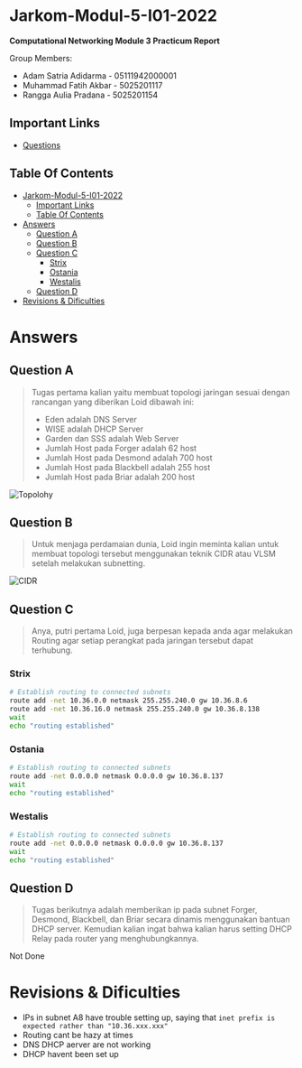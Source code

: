 # Jarkom-Modul-5-I01-2022

**Computational Networking Module 3 Practicum Report**

Group Members:

+ Adam Satria Adidarma - 05111942000001
+ Muhammad Fatih Akbar - 5025201117
+ Rangga Aulia Pradana - 5025201154

## Important Links

+ [Questions](https://docs.google.com/document/d/1b-tRRx2BLu1RxCgXxnoI2lYJbG9E0C08adRppePfHxk/edit?usp=sharing)

## Table Of Contents

- [Jarkom-Modul-5-I01-2022](#jarkom-modul-5-i01-2022)
  - [Important Links](#important-links)
  - [Table Of Contents](#table-of-contents)
- [Answers](#answers)
  - [Question A](#question-a)
  - [Question B](#question-b)
  - [Question C](#question-c)
    - [Strix](#strix)
    - [Ostania](#ostania)
    - [Westalis](#westalis)
  - [Question D](#question-d)
- [Revisions \& Dificulties](#revisions--dificulties)


# Answers

## Question A

> Tugas pertama kalian yaitu membuat topologi jaringan sesuai dengan rancangan yang diberikan Loid dibawah ini:
> + Eden adalah DNS Server
> + WISE adalah DHCP Server
> + Garden dan SSS adalah Web Server
> + Jumlah Host pada Forger adalah 62 host
> + Jumlah Host pada Desmond adalah 700 host
> + Jumlah Host pada Blackbell adalah 255 host
> + Jumlah Host pada Briar adalah 200 host

![Topolohy](https://i.imgur.com/71VM1Xa.png)

## Question B

>Untuk menjaga perdamaian dunia, Loid ingin meminta kalian untuk membuat topologi tersebut menggunakan teknik CIDR atau VLSM setelah melakukan subnetting.

![CIDR](https://i.imgur.com/23BNwq3.png)


## Question C

>Anya, putri pertama Loid, juga berpesan kepada anda agar melakukan Routing agar setiap perangkat pada jaringan tersebut dapat terhubung.

### Strix
```sh
# Establish routing to connected subnets
route add -net 10.36.0.0 netmask 255.255.240.0 gw 10.36.8.6
route add -net 10.36.16.0 netmask 255.255.240.0 gw 10.36.8.138
wait
echo "routing established"
```

### Ostania
```sh
# Establish routing to connected subnets
route add -net 0.0.0.0 netmask 0.0.0.0 gw 10.36.8.137
wait
echo "routing established"
```

### Westalis
```sh
# Establish routing to connected subnets
route add -net 0.0.0.0 netmask 0.0.0.0 gw 10.36.8.137
wait
echo "routing established"
```

## Question D

> Tugas berikutnya adalah memberikan ip pada subnet Forger, Desmond, Blackbell, dan Briar secara dinamis menggunakan bantuan DHCP server. Kemudian kalian ingat bahwa kalian harus setting DHCP Relay pada router yang menghubungkannya.

Not Done

# Revisions & Dificulties

+ IPs in subnet A8 have trouble setting up, saying that `inet prefix is expected rather than "10.36.xxx.xxx"`
+ Routing cant be hazy at times
+ DNS DHCP aerver are not working
+ DHCP havent been set up
